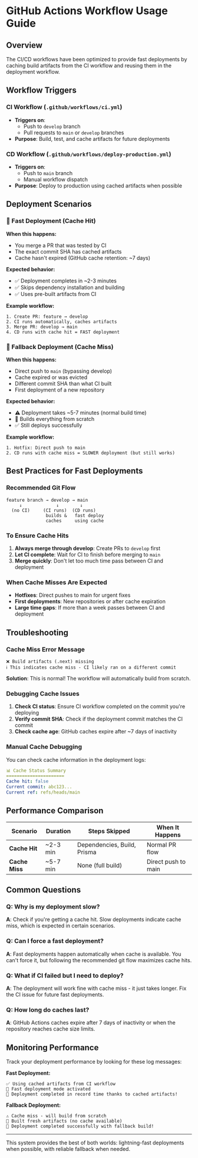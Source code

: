 # GitHub Actions Workflow Usage Guide

## Overview

The CI/CD workflows have been optimized to provide fast deployments by caching build artifacts from the CI workflow and reusing them in the deployment workflow.

## Workflow Triggers

### CI Workflow (`.github/workflows/ci.yml`)
- **Triggers on**: 
  - Push to `develop` branch
  - Pull requests to `main` or `develop` branches
- **Purpose**: Build, test, and cache artifacts for future deployments

### CD Workflow (`.github/workflows/deploy-production.yml`)
- **Triggers on**: 
  - Push to `main` branch
  - Manual workflow dispatch
- **Purpose**: Deploy to production using cached artifacts when possible

## Deployment Scenarios

### 🚀 Fast Deployment (Cache Hit)

**When this happens:**
- You merge a PR that was tested by CI
- The exact commit SHA has cached artifacts
- Cache hasn't expired (GitHub cache retention: ~7 days)

**Expected behavior:**
- ✅ Deployment completes in ~2-3 minutes
- ✅ Skips dependency installation and building
- ✅ Uses pre-built artifacts from CI

**Example workflow:**
```
1. Create PR: feature → develop
2. CI runs automatically, caches artifacts
3. Merge PR: develop → main  
4. CD runs with cache hit = FAST deployment
```

### 🔧 Fallback Deployment (Cache Miss)

**When this happens:**
- Direct push to `main` (bypassing develop)
- Cache expired or was evicted
- Different commit SHA than what CI built
- First deployment of a new repository

**Expected behavior:**
- ⚠️ Deployment takes ~5-7 minutes (normal build time)
- 🔧 Builds everything from scratch
- ✅ Still deploys successfully

**Example workflow:**
```
1. Hotfix: Direct push to main
2. CD runs with cache miss = SLOWER deployment (but still works)
```

## Best Practices for Fast Deployments

### Recommended Git Flow
```
feature branch → develop → main
     ↓             ↓        ↓
  (no CI)     (CI runs)  (CD runs)
               builds &   fast deploy
               caches     using cache
```

### To Ensure Cache Hits
1. **Always merge through develop**: Create PRs to `develop` first
2. **Let CI complete**: Wait for CI to finish before merging to `main`
3. **Merge quickly**: Don't let too much time pass between CI and deployment

### When Cache Misses Are Expected
- **Hotfixes**: Direct pushes to main for urgent fixes
- **First deployments**: New repositories or after cache expiration
- **Large time gaps**: If more than a week passes between CI and deployment

## Troubleshooting

### Cache Miss Error Message
```
❌ Build artifacts (.next) missing
ℹ️ This indicates cache miss - CI likely ran on a different commit
```

**Solution**: This is normal! The workflow will automatically build from scratch.

### Debugging Cache Issues

1. **Check CI status**: Ensure CI workflow completed on the commit you're deploying
2. **Verify commit SHA**: Check if the deployment commit matches the CI commit
3. **Check cache age**: GitHub caches expire after ~7 days of inactivity

### Manual Cache Debugging

You can check cache information in the deployment logs:
```yaml
📊 Cache Status Summary
======================
Cache hit: false
Current commit: abc123...
Current ref: refs/heads/main
```

## Performance Comparison

| Scenario | Duration | Steps Skipped | When It Happens |
|----------|----------|---------------|-----------------|
| **Cache Hit** | ~2-3 min | Dependencies, Build, Prisma | Normal PR flow |
| **Cache Miss** | ~5-7 min | None (full build) | Direct push to main |

## Common Questions

### Q: Why is my deployment slow?
**A**: Check if you're getting a cache hit. Slow deployments indicate cache miss, which is expected in certain scenarios.

### Q: Can I force a fast deployment?
**A**: Fast deployments happen automatically when cache is available. You can't force it, but following the recommended git flow maximizes cache hits.

### Q: What if CI failed but I need to deploy?
**A**: The deployment will work fine with cache miss - it just takes longer. Fix the CI issue for future fast deployments.

### Q: How long do caches last?
**A**: GitHub Actions caches expire after 7 days of inactivity or when the repository reaches cache size limits.

## Monitoring Performance

Track your deployment performance by looking for these log messages:

**Fast Deployment:**
```
✅ Using cached artifacts from CI workflow
🚀 Fast deployment mode activated
🎉 Deployment completed in record time thanks to cached artifacts!
```

**Fallback Deployment:**
```
⚠️ Cache miss - will build from scratch
🔧 Built fresh artifacts (no cache available)
🎉 Deployment completed successfully with fallback build!
```

---

This system provides the best of both worlds: lightning-fast deployments when possible, with reliable fallback when needed.